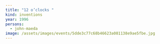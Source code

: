 ```yaml
---
title: "12 o’clocks "
kind: inventions
year: 1996
persons:
  - john-maeda
image: /assets/images/events/5dde3c77c68b46623a081138e9ae5fbe.jpg
---
```

